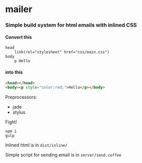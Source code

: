 # mailer

### Simple build system for html emails with inlined CSS

#### Convert this
```jade
head
	link(rel="stylesheet" href="css/main.css")
body
	p Hello
```

#### into this
```html
<head></head>
<body><p style="color:red;">Hello</p></body>
```

Preprocessors:
- jade
- stylus

Fight!
```
npm i
gulp
```

Inlined html is in ```dist/inline/```

Simple script for sending email is in ```server/send.coffee```
